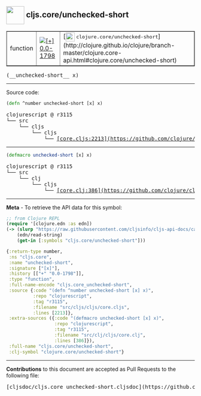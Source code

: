 ## <img width="48px" valign="middle" src="http://i.imgur.com/Hi20huC.png"> cljs.core/unchecked-short

 <table border="1">
<tr>

<td>function</td>
<td><a href="https://github.com/cljsinfo/cljs-api-docs/tree/0.0-1798"><img valign="middle" alt="[+] 0.0-1798" src="https://img.shields.io/badge/+-0.0--1798-lightgrey.svg"></a> </td>
<td>
[<img height="24px" valign="middle" src="http://i.imgur.com/1GjPKvB.png"> <samp>clojure.core/unchecked-short</samp>](http://clojure.github.io/clojure/branch-master/clojure.core-api.html#clojure.core/unchecked-short)
</td>
</tr>
</table>

 <samp>
(__unchecked-short__ x)<br>
</samp>

---





Source code:

```clj
(defn ^number unchecked-short [x] x)
```

 <pre>
clojurescript @ r3115
└── src
    └── cljs
        └── cljs
            └── <ins>[core.cljs:2213](https://github.com/clojure/clojurescript/blob/r3115/src/cljs/cljs/core.cljs#L2213)</ins>
</pre>


---

```clj
(defmacro unchecked-short [x] x)
```

 <pre>
clojurescript @ r3115
└── src
    └── clj
        └── cljs
            └── <ins>[core.clj:386](https://github.com/clojure/clojurescript/blob/r3115/src/clj/cljs/core.clj#L386)</ins>
</pre>

---

__Meta__ - To retrieve the API data for this symbol:

```clj
;; from Clojure REPL
(require '[clojure.edn :as edn])
(-> (slurp "https://raw.githubusercontent.com/cljsinfo/cljs-api-docs/catalog/cljs-api.edn")
    (edn/read-string)
    (get-in [:symbols "cljs.core/unchecked-short"]))
```

```clj
{:return-type number,
 :ns "cljs.core",
 :name "unchecked-short",
 :signature ["[x]"],
 :history [["+" "0.0-1798"]],
 :type "function",
 :full-name-encode "cljs.core_unchecked-short",
 :source {:code "(defn ^number unchecked-short [x] x)",
          :repo "clojurescript",
          :tag "r3115",
          :filename "src/cljs/cljs/core.cljs",
          :lines [2213]},
 :extra-sources ({:code "(defmacro unchecked-short [x] x)",
                  :repo "clojurescript",
                  :tag "r3115",
                  :filename "src/clj/cljs/core.clj",
                  :lines [386]}),
 :full-name "cljs.core/unchecked-short",
 :clj-symbol "clojure.core/unchecked-short"}

```

---

__Contributions__ to this document are accepted as Pull Requests to the following file:

 <pre>
[cljsdoc/cljs.core_unchecked-short.cljsdoc](https://github.com/cljsinfo/cljs-api-docs/blob/master/cljsdoc/cljs.core_unchecked-short.cljsdoc)
</pre>

